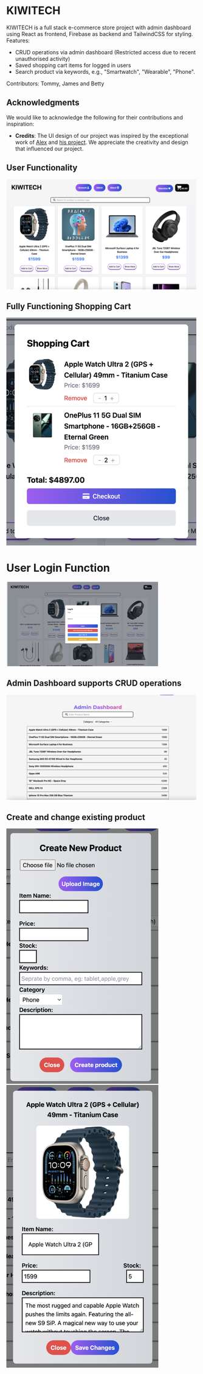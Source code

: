 # KIWITECH

KIWITECH is a full stack e-commerce store project with admin dashboard using React as frontend, Firebase as backend and TailwindCSS for styling. 
Features: 
- CRUD operations via admin dashboard (Restricted access due to recent unauthorised activity)
- Saved shopping cart items for logged in users
- Search product via keywords, e.g., "Smartwatch", "Wearable", "Phone".

Contributors: Tommy, James and Betty

## Acknowledgments

We would like to acknowledge the following for their contributions and inspiration:

- **Credits**: The UI design of our project was inspired by the exceptional work of [Alex](https://github.com/alux444) and [his project](https://alux444.github.io/online-store). We appreciate the creativity and design that influenced our project.

## User Functionality

<img width="500" alt="image" src="https://github.com/xche529/tech_store/blob/main/frontend/src/images/home.png">

## Fully Functioning Shopping Cart
<img width="500" alt="image" src= "https://github.com/xche529/tech_store/blob/main/frontend/src/images/cart.png">



# User Login Function

<img width="400" alt="image" src= "https://github.com/xche529/tech_store/blob/main/frontend/src/images/login1.png">

## Admin Dashboard supports CRUD operations

<img width="500" alt="image" src= "https://github.com/xche529/tech_store/blob/main/frontend/src/images/dashboard.png">



## Create and change existing product
<img width="400" alt="image" src= "https://github.com/xche529/tech_store/blob/main/frontend/src/images/create.png">
<img width="400" alt="image" src= "https://github.com/xche529/tech_store/blob/main/frontend/src/images/admin.png">




